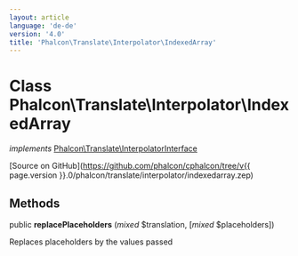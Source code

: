 ```yaml
---
layout: article
language: 'de-de'
version: '4.0'
title: 'Phalcon\Translate\Interpolator\IndexedArray'
---
```

# Class **Phalcon\Translate\Interpolator\IndexedArray**

*implements* [Phalcon\Translate\InterpolatorInterface](Phalcon_Translate_InterpolatorInterface)

[Source on GitHub](https://github.com/phalcon/cphalcon/tree/v{{ page.version }}.0/phalcon/translate/interpolator/indexedarray.zep)

## Methods

public **replacePlaceholders** (*mixed* $translation, [*mixed* $placeholders])

Replaces placeholders by the values passed